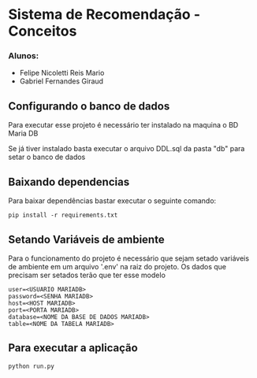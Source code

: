 # Sistema de Recomendação - Conceitos

### Alunos:
- Felipe Nicoletti Reis Mario
- Gabriel Fernandes Giraud

## Configurando o banco de dados

Para executar esse projeto é necessário ter instalado na maquina o BD Maria DB

Se já tiver instalado basta executar o arquivo DDL.sql da pasta "db" para setar o banco de dados

## Baixando dependencias

Para baixar dependências bastar executar o seguinte comando:

```pip install -r requirements.txt```

## Setando Variáveis de ambiente

Para o funcionamento do projeto é necessário que sejam setado
variáveis de ambiente em um arquivo '.env' na raiz do projeto.
Os dados que precisam ser setados terão que ter esse modelo

```
user=<USUARIO MARIADB>
password=<SENHA MARIADB>
host=<HOST MARIADB>
port=<PORTA MARIADB>
database=<NOME DA BASE DE DADOS MARIADB>
table=<NOME DA TABELA MARIADB>
```

## Para executar a aplicação
```python run.py```
